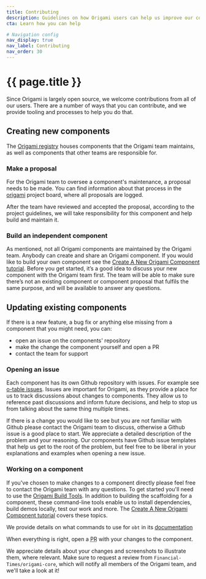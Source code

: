 ```yaml
---
title: Contributing
description: Guidelines on how Origami users can help us improve our components and services.
cta: Learn how you can help

# Navigation config
nav_display: true
nav_label: Contributing
nav_order: 30
---
```


# {{ page.title }}

Since Origami is largely open source, we welcome contributions from all of our users. There are a number of ways that you can contribute, and we provide tooling and processes to help you do that.

## Creating new components

The <a href="https://registry.origami.ft.com/components/">Origami registry</a> houses components that the Origami team maintains, as well as components that other teams are responsible for.

### Make a proposal
For the Origami team to oversee a component's maintenance, a proposal needs to be made.
You can find information about that process in the <a href="https://github.com/Financial-Times/origami/blob/master/.github/CONTRIBUTING.md" class="o-typography-link--external">origami</a> project board, where all proposals are logged.

After the team have reviewed and accepted the proposal, according to the project guidelines, we will take responsibility for this component and help build and maintain it.

### Build an independent component
As mentioned, not all Origami components are maintained by the Origami team. Anybody can create and share an Origami component. If you would like to build your own component see the [Create A New Origami Component tutorial](https://origami.ft.com/documentation/tutorials/create-a-new-component-part-1/). Before you get started, it’s a good idea to discuss your new component with the Origami team first. The team will be able to make sure there’s not an existing component or component proposal that fulfils the same purpose, and will be available to answer any questions.

## Updating existing components

If there is a new feature, a bug fix or anything else missing from a component that you might need, you can:

- open an issue on the components' repository
- make the change the component yourself and open a PR
- contact the team for support

### Opening an issue

Each component has its own Github repository with issues. For example see [o-table issues](https://github.com/Financial-Times/o-table/issues). Issues are important for Origami, as they provide a place for us to track discussions about changes to components. They allow us to reference past discussions and inform future decisions, and help to stop us from talking about the same thing multiple times.

If there is a change you would like to see but you are not familiar with Github please contact the Origami team to discuss, otherwise a Github issue is a good place to start. We appreciate a detailed description of the problem and your reasoning. Our components have Github issue templates that help us get to the root of the problem, but feel free to be liberal in your explanations and examples when opening a new issue.

### Working on a component

If you've chosen to make changes to a component directly please feel free to contact the Origami team with any questions. To get started you'll need to use the [Origami Build Tools](https://github.com/Financial-Times/origami-build-tools#readme). In addition to building the scaffolding for a component, these command-line tools enable us to install dependencies, build demos locally, test our work and more. The [Create A New Origami Component tutorial](https://origami.ft.com/documentation/tutorials/create-a-new-component-part-1/) covers these topics.

We provide details on what commands to use for `obt` in its <a href="https://github.com/Financial-Times/origami-build-tools#readme" class="o-typography-link--external">documentation</a>

When everything is right, open a <abbr title="Pull request">PR</abbr> with your changes to the component.

We appreciate details about your changes and screenshots to illustrate them, where relevant. Make sure to request a review from `Financial-Times/origami-core`, which will notify all members of the Origami team, and we'll take a look at it!
